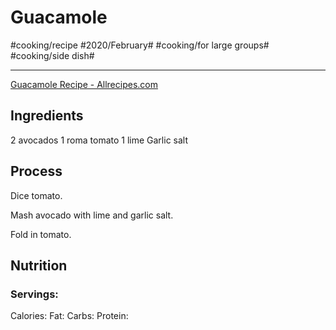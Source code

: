 # Guacamole
#cooking/recipe #2020/February# #cooking/for large groups# #cooking/side dish#
- - - -
[Guacamole Recipe - Allrecipes.com](https://www.allrecipes.com/recipe/14231/guacamole/)

## Ingredients
2 avocados
1 roma tomato
1 lime
Garlic salt

## Process
Dice tomato.

Mash avocado with lime and garlic salt.

Fold in tomato.

## Nutrition
### Servings:
Calories: 
Fat: 
Carbs: 
Protein: 